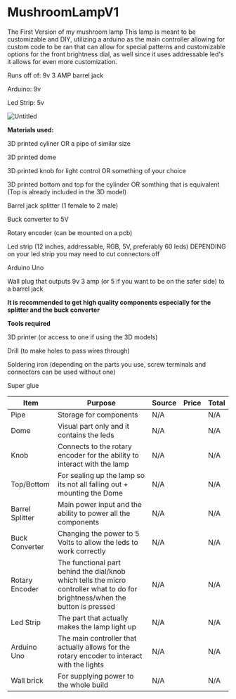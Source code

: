 # MushroomLampV1
The First Version of my mushroom lamp
This lamp is meant to be customizable and DIY, utilizing a arduino as the main controller allowing for custom code to be ran that can allow for special patterns and customizable options for the front brightness dial, as well since it uses addressable led's it allows for even more customization.

Runs off of: 9v 3 AMP barrel jack

Arduino: 9v

Led Strip: 5v

![Untitled](https://github.com/user-attachments/assets/47a2e66f-97d6-46ff-b654-8348a965a057)

**Materials used:**

3D printed cyliner OR a pipe of similar size

3D printed dome

3D printed knob for light control OR something of your choice

3D printed bottom and top for the cylinder OR somthing that is equivalent (Top is already included in the 3D model)

Barrel jack splitter (1 female to 2 male)

Buck converter to 5V

Rotary encoder (can be mounted on a pcb)

Led strip (12 inches, addressable, RGB, 5V, preferably 60 leds) DEPENDING on your led strip you may need to cut connectors off

Arduino Uno

Wall plug that outputs 9v 3 amp (or 5 if you want to be on the safer side) to a barrel jack

**It is recommended to get high quality components especially for the splitter and the buck converter**


**Tools required**

3D printer (or access to one if using the 3D models)

Drill (to make holes to pass wires through)

Soldering iron (depending on the parts you use, screw terminals and connectors can be used without one)

Super glue



|     Item      |                                                        Purpose                                                               |     Source    |     Price     |   Total   |
| ------------- | ---------------------------------------------------------------------------------------------------------------------------- | ------------- | ------------- | --------- |
|Pipe           |Storage for components                                                                                                        |N/A|           |N/A            |    N/A    |
|Dome           |Visual part only and it contains the leds                                                                                     |N/A|           |N/A            |           |
|Knob           |Connects to the rotary encoder for the ability to interact with the lamp                                                      |N/A|           |N/A            |           |
|Top/Bottom     |For sealing up the lamp so its not all falling out + mounting the Dome                                                        |N/A|           |N/A            |           |
|Barrel Splitter|Main power input and the ability to power all the components                                                                  |N/A|           |N/A            |           |
|Buck Converter |Changing the power to 5 Volts to allow the leds to work correctly                                                             |N/A|           |N/A            |           |
|Rotary Encoder |The functional part behind the dial/knob which tells the micro controller what to do for brightness/when the button is pressed|N/A|           |N/A            |           |
|Led Strip      |The part that actually makes the lamp light up                                                                                |N/A|           |N/A            |           |
|Arduino Uno    |The main controller that actually allows for the rotary encoder to interact with the lights                                   |N/A|           |N/A            |           |
|Wall brick     |For supplying power to the whole build                                                                                        |N/A|           |N/A            |           |

